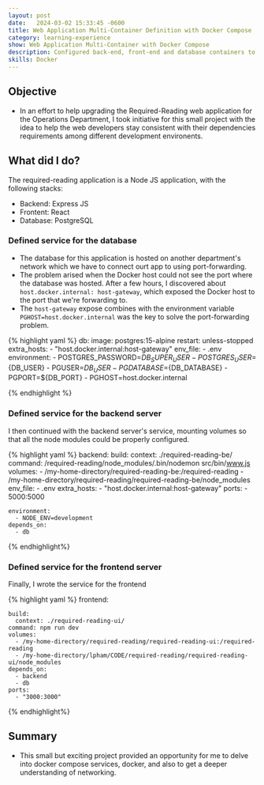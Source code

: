 ```yaml
---
layout: post
date:   2024-03-02 15:33:45 -0600
title: Web Application Multi-Container Definition with Docker Compose
category: learning-experience
show: Web Application Multi-Container with Docker Compose
description: Configured back-end, front-end and database containers to work together for the required-reading web application. 
skills: Docker
--- 
```


## Objective 

- In an effort to help upgrading the Required-Reading web application for the Operations Department, I took initiative for this small project with the idea to help the web developers stay consistent with their dependencies requirements among different development environents. 

## What did I do? 

The required-reading application is a Node JS application, with the following stacks: 
- Backend: Express JS
- Frontent: React 
- Database: PostgreSQL 


### Defined service for the database 

- The database for this application is hosted on another department's network which we have to connect ourt app to using port-forwarding.
- The problem arised when the Docker host could not see the port where the database was hosted. After a few hours, I discovered about `host.docker.internal: host-gateway`, which exposed the Docker host to the port that we're forwarding to.  
- The `host-gateway` expose combines with the environment variable `PGHOST=host.docker.internal` was the key to solve the port-forwarding problem. 

{% highlight yaml %}
db:
    image: postgres:15-alpine
    restart: unless-stopped
    extra_hosts:
      - "host.docker.internal:host-gateway"
    env_file:
      - .env
    environment:
      - POSTGRES_PASSWORD=${DB_SUPER_USER}
      - POSTGRES_USER=${DB_USER}
      - PGUSER=${DB_USER}
      - PGDATABASE=${DB_DATABASE}
      - PGPORT=${DB_PORT}
      - PGHOST=host.docker.internal

{% endhighlight %}

### Defined service for the backend server 

I then continued with the backend server's service, mounting volumes so that all the node modules could be properly configured. 

{% highlight yaml %}
backend:
 build:
      context: ./required-reading-be/
    command: /required-reading/node_modules/.bin/nodemon src/bin/www.js
    volumes:
      - /my-home-directory/required-reading-be:/required-reading
      - /my-home-directory/required-reading/required-reading-be/node_modules
    env_file:
      - .env
    extra_hosts:
      - "host.docker.internal:host-gateway"
    ports:
      - 5000:5000

    environment:
      - NODE_ENV=development
    depends_on:
      - db
{% endhighlight%}


### Defined service for the frontend server 

Finally, I wrote the service for the frontend 

{% highlight yaml %}
frontend:

    build:
      context: ./required-reading-ui/
    command: npm run dev
    volumes:
      - /my-home-directory/required-reading/required-reading-ui:/required-reading
      - /my-home-directory/lpham/CODE/required-reading/required-reading-ui/node_modules
    depends_on:
      - backend
      - db
    ports:
      - "3000:3000"
{% endhighlight%}

## Summary 
- This small but exciting project provided an opportunity for me to delve into docker compose services, docker, and also to get a deeper understanding of networking.
